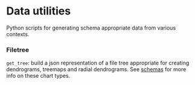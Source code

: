 # Data utilities

Python scripts for generating schema appropriate data from various contexts.

### Filetree

`get_tree`: build a json representation of a file tree appropriate for creating dendrograms, treemaps and radial dendrograms. See [schemas](schemas.md#D3) for more info on these chart types.
